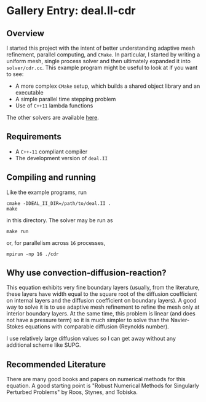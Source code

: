 # Gallery Entry: deal.II-cdr


## Overview
I started this project with the intent of better understanding adaptive mesh
refinement, parallel computing, and `CMake`. In particular, I started by writing
a uniform mesh, single process solver and then ultimately expanded it into
`solver/cdr.cc`. This example program might be useful to look at if you want to
see:
* A more complex `CMake` setup, which builds a shared object library and an
  executable
* A simple parallel time stepping problem
* Use of `C++11` lambda functions

The other solvers are available [here](http://www.github.com/drwells/dealii-cdr).


## Requirements
* A `C++-11` compliant compiler
* The development version of `deal.II`


## Compiling and running
Like the example programs, run
```
cmake -DDEAL_II_DIR=/path/to/deal.II .
make
```
in this directory. The solver may be run as
```
make run
```
or, for parallelism across `16` processes,
```
mpirun -np 16 ./cdr
```


## Why use convection-diffusion-reaction?
This equation exhibits very fine boundary layers (usually, from the literature,
these layers have width equal to the square root of the diffusion coefficient on
internal layers and the diffusion coefficient on boundary layers). A good way to
solve it is to use adaptive mesh refinement to refine the mesh only at interior
boundary layers. At the same time, this problem is linear (and does not have a
pressure term) so it is much simpler to solve than the Navier-Stokes equations
with comparable diffusion (Reynolds number).

I use relatively large diffusion values so I can get away without any additional
scheme like SUPG.


## Recommended Literature
There are many good books and papers on numerical methods for this equation. A
good starting point is "Robust Numerical Methods for Singularly Perturbed
Problems" by Roos, Stynes, and Tobiska.
